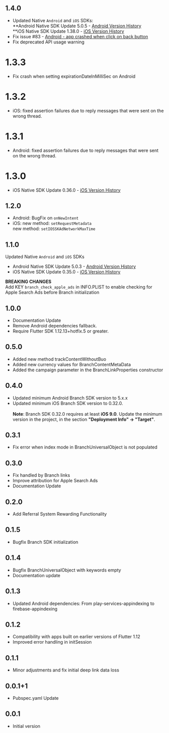 ## 1.4.0  
* Updated Native `Android` and `iOS` SDKs:  
**Android Native SDK Update 5.0.5 - [Android Version History](https://help.branch.io/developers-hub/docs/android-version-history)  
**iOS Native SDK Update 1.38.0 - [iOS Version History](https://help.branch.io/developers-hub/docs/ios-version-history)  
* Fix issue #83 - [Android - app crashed when click on back button](https://github.com/RodrigoSMarques/flutter_branch_sdk/issues/83)  
* Fix deprecated API usage warning  
  
# 1.3.3  
* Fix crash when setting expirationDateInMilliSec on Android  
  
# 1.3.2  
* iOS: fixed assertion failures due to reply messages that were sent on the wrong thread.  
  
# 1.3.1  
* Android: fixed assertion failures due to reply messages that were sent on the wrong thread.  
  
# 1.3.0  
* iOS Native SDK Update 0.36.0 - [iOS Version History](https://help.branch.io/developers-hub/docs/ios-version-history)  
  
## 1.2.0  
* Android: BugFix on ```onNewIntent```  
* iOS:     new method: ```setRequestMetadata```  
  new method: ```setIOSSKAdNetworkMaxTime```  
  
## 1.1.0  
Updated Native ```Android``` and ```iOS``` SDKs  
* Android Native SDK Update 5.0.3 - [Android Version History](https://help.branch.io/developers-hub/docs/android-version-history)  
* iOS Native SDK Update 0.35.0 - [iOS Version History](https://help.branch.io/developers-hub/docs/ios-version-history)  
  
 __BREAKING CHANGES__  
Add KEY ```branch_check_apple_ads``` in INFO.PLIST  to enable checking for Apple Search Ads before Branch initialization  
  
## 1.0.0  
* Documentation Update  
* Remove Android dependencies fallback.  
* Require Flutter SDK 1.12.13+hotfix.5 or greater.  
  
## 0.5.0  
* Added new method trackContentWithoutBuo  
* Added new currency values for BranchContentMetaData  
* Added the campaign parameter in the BranchLinkProperties constructor  
  
## 0.4.0  
* Updated minimum Android Branch SDK version to 5.x.x  
* Updated minimum iOS Branch SDK version to 0.32.0.<br/>  
  **Note**: Branch SDK 0.32.0 requires at least **iOS 9.0**. Update the minimum version in the project, in the section **"Deployment Info" -> "Target"**.  
  
## 0.3.1  
* Fix error when index mode in BranchUniversalObject is not populated  
  
## 0.3.0  
* Fix handled by Branch links  
* Improve attribution for Apple Search Ads  
* Documentation Update  
  
## 0.2.0  
* Add Referral System Rewarding Functionality  
  
## 0.1.5  
* Bugfix Branch SDK initialization  
  
## 0.1.4  
* Bugfix BranchUniversalObject with keywords empty  
* Documentation update  
  
## 0.1.3  
* Updated Android dependencies: From play-services-appindexing to firebase-appindexing  
  
## 0.1.2  
* Compatibility with apps built on earlier versions of Flutter 1.12  
* Improved error handling in initSession  
  
## 0.1.1  
* Minor adjustments and fix initial deep link data loss  
  
## 0.0.1+1  
* Pubspec.yaml Update  
  
## 0.0.1  
* Initial version
